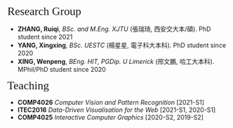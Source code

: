 <p><span style="font-family: georgia, serif; font-size: 26px;">Research Group</span></p>

- **ZHANG, Ruiqi**, _BSc. and M.Eng. XJTU_ (張瑞琦, 西安交大本/碩). PhD student since 2021 
- **YANG, Xingxing**, _BSc. UESTC_ (楊星星, 電子科大本科). PhD student since 2020
- **XING, Wenpeng**, _BEng. HIT, PGDip. U Limerick_ (邢文鵬, 哈工大本科). MPhil/PhD student since 2020

<p><span style="font-family:georgia,serif; font-size:26px;">Teaching</span></p>

- **COMP4026** _Computer Vision and Pattern Recognition_ [2021-S1]
- **ITEC2016** _Data-Driven Visualisation for the Web_ [2021-S1, 2020-S1]
- **COMP4025** _Interactive Computer Graphics_ [2020-S2, 2019-S2]  
